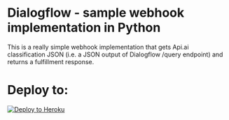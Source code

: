 # Dialogflow - sample webhook implementation in Python

This is a really simple webhook implementation that gets Api.ai classification JSON (i.e. a JSON output of Dialogflow /query endpoint) and returns a fulfillment response.


# Deploy to:
[![Deploy to Heroku](https://www.herokucdn.com/deploy/button.svg)](https://heroku.com/deploy)

